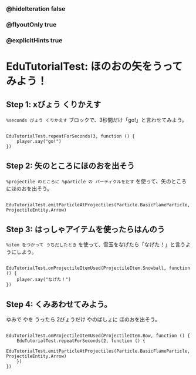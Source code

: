 ### @hideIteration false
### @flyoutOnly true
### @explicitHints true

# EduTutorialTest: ほのおの矢をうってみよう！

## Step 1: xびょう くりかえす

`%seconds びょう くりかえす` ブロックで、3秒間だけ「go!」と言わせてみよう。

```template
```

```blocks
EduTutorialTest.repeatForSeconds(3, function () {
    player.say("go!")
})
```

## Step 2: 矢のところにほのおを出そう

`%projectile のところに %particle の パーティクルをだす` を使って、矢のところにほのおを出そう。

```template
```

```blocks
EduTutorialTest.emitParticleAtProjectiles(Particle.BasicFlameParticle, ProjectileEntity.Arrow)
```

## Step 3: はっしゃアイテムを使ったらはんのう

`%item をつかって うちだしたとき` を使って、雪玉をなげたら「なげた！」と言うようにしよう。

```template
```

```blocks
EduTutorialTest.onProjectileItemUsed(ProjectileItem.Snowball, function () {
    player.say("なげた！")
})
```

## Step 4: くみあわせてみよう。

ゆみで やを うったら 2びょうだけ やのばしょに ほのおを出そう。

```template
```

```blocks
EduTutorialTest.onProjectileItemUsed(ProjectileItem.Bow, function () {
    EduTutorialTest.repeatForSeconds(2, function () {
        EduTutorialTest.emitParticleAtProjectiles(Particle.BasicFlameParticle, ProjectileEntity.Arrow)
    })
})
```
